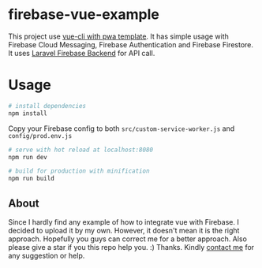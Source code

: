 # firebase-vue-example

This project use [vue-cli with pwa template](https://github.com/vuejs-templates/pwa).
It has simple usage with Firebase Cloud Messaging, Firebase Authentication and Firebase Firestore.
It uses [Laravel Firebase Backend]() for API call.


# Usage
```bash
# install dependencies
npm install
```
Copy your Firebase config to both `src/custom-service-worker.js` and `config/prod.env.js`

```bash
# serve with hot reload at localhost:8080
npm run dev

# build for production with minification
npm run build
```


## About

Since I hardly find any example of how to integrate vue with Firebase. I decided to upload it by my own. However, it doesn't mean it is the right approach. Hopefully you guys can correct me for a better approach. Also please give a star if you this repo help you. :) Thanks.
Kindly [contact me](mailto:cloudsoh03021@gmail.com) for any suggestion or help.